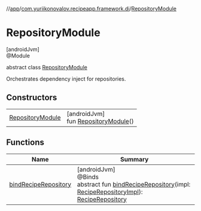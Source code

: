 //[app](../../../index.md)/[com.yuriikonovalov.recipeapp.framework.di](../index.md)/[RepositoryModule](index.md)

# RepositoryModule

[androidJvm]\
@Module

abstract class [RepositoryModule](index.md)

Orchestrates dependency inject for repositories.

## Constructors

| | |
|---|---|
| [RepositoryModule](-repository-module.md) | [androidJvm]<br>fun [RepositoryModule](-repository-module.md)() |

## Functions

| Name | Summary |
|---|---|
| [bindRecipeRepository](bind-recipe-repository.md) | [androidJvm]<br>@Binds<br>abstract fun [bindRecipeRepository](bind-recipe-repository.md)(impl: [RecipeRepositoryImpl](../../com.yuriikonovalov.recipeapp.data/-recipe-repository-impl/index.md)): [RecipeRepository](../../com.yuriikonovalov.recipeapp.application/-recipe-repository/index.md) |
